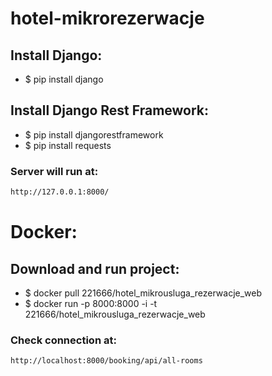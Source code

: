 # hotel-mikrorezerwacje
## Install Django:
* $ pip install django
## Install Django Rest Framework:
* $ pip install djangorestframework
* $ pip install requests
### Server will run at:
```sh
http://127.0.0.1:8000/
```
# Docker:
## Download and run project:
* $ docker pull 221666/hotel_mikrousluga_rezerwacje_web
* $ docker run -p 8000:8000 -i -t 221666/hotel_mikrousluga_rezerwacje_web
### Check connection at:
```sh
http://localhost:8000/booking/api/all-rooms
```
